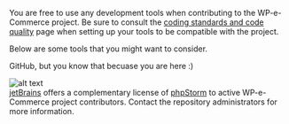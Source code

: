 You are free to use any development tools when contributing to the WP-e-Commerce project. Be sure to consult the [coding standards and code quality](wiki/Coding-Standards-and-Code-Quality) page when setting up your tools to be compatible with the project.

Below are some tools that you might want to consider.   

GitHub, but you know that becuase you are here :)


![alt text](http://www.jetbrains.com/img/logos/phpstorm_logo142x29.gif "jetBrains phpStorm")<br>
[jetBrains](http://www.jetbrains.com/) offers a complementary license of [phpStorm](http://www.jetbrains.com/phpstorm/) to active  WP-e-Commerce project contributors. Contact the repository administrators for more information.


